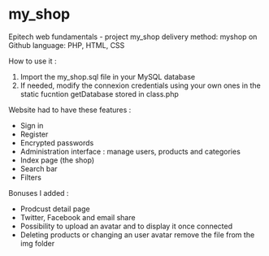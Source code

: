 # my_shop
Epitech web fundamentals - project my_shop
delivery method: myshop on Github
language: PHP, HTML, CSS


How to use it : 
1) Import the my_shop.sql file in your MySQL database
2) If needed, modify the connexion credentials using your own ones in the static fucntion getDatabase stored in class.php


Website had to have these features :
- Sign in
- Register
- Encrypted passwords
- Administration interface : manage users, products and categories
- Index page (the shop)
- Search bar
- Filters

Bonuses I added : 
- Prodcust detail page
- Twitter, Facebook and email share
- Possibility to upload an avatar and to display it once connected
- Deleting products or changing an user avatar remove the file from the img folder
